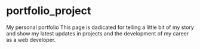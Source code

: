 # portfolio_project
My personal portfolio
This page is dadicated for telling a little bit of my story and show my latest updates in projects and the development of my career as a web developer.